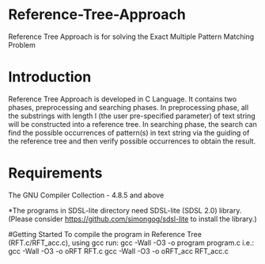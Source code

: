# Reference-Tree-Approach
Reference Tree Approach is for solving the Exact Multiple Pattern Matching Problem

# Introduction
Reference Tree Approach is developed in C Language. It contains two phases, preprocessing and searching phases. In preprocessing phase, all the substrings with length l (the user pre-specified parameter) of text string will be constructed into a reference tree. In searching phase, the search can find the possible occurrences of pattern(s) in text string via the guiding of the reference tree and then verify possible occurrences to obtain the result.

# Requirements
The GNU Compiler Collection - 4.8.5 and above

*The programs in SDSL-lite directory need SDSL-lite (SDSL 2.0) library.
(Please consider https://github.com/simongog/sdsl-lite to install the library.)

#Getting Started
To compile the program in Reference Tree (RFT.c/RFT_acc.c), using gcc run:
gcc -Wall -O3 -o program program.c
i.e.:
gcc -Wall -O3 -o oRFT RFT.c
gcc -Wall -O3 -o oRFT_acc RFT_acc.c
